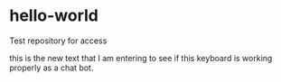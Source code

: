 # hello-world
Test repository for access


this is the new text that I am entering to see if this keyboard is working properly as a chat bot.  


